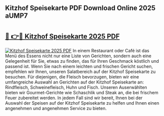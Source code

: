 ## Kitzhof Speisekarte PDF Download Online 2025 aUMP7

# <h2><a href="http://gc94l89.nevu.top/?p=Kitzhof+Speisekarte">🔗 👉🔴 Kitzhof Speisekarte 2025 PDF</a></h2>

[![Kitzhof Speisekarte 2025 PDF](https://i.imgur.com/dBaPXMq.png)](http://gc94l89.nevu.top/?p=Kitzhof+Speisekarte)
In einem Restaurant oder Café ist das Menü des Essens nicht nur eine Liste von Gerichten, sondern auch eine Gelegenheit für Sie, etwas zu finden, das für Ihren Geschmack köstlich und passend ist. Wenn Sie nach einem leichten und frischen Gericht suchen, empfehlen wir Ihnen, unseren Salatbereich auf der Kitzhof Speisekarte zu besuchen. Für diejenigen, die Fleisch bevorzugen, bieten wir eine umfangreiche Auswahl an Gerichten auf der Kitzhof Speisekarte an: Rindfleisch, Schweinefleisch, Huhn und Fisch. Unseren Auserwählten bieten wir Gourmet-Gerichte wie Schaschlik und Steak an, die bei frischem Feuer zubereitet werden. In jedem Fall sind wir bereit, Ihnen bei der Auswahl der Speisen auf der Kitzhof Speisekarte zu helfen und Ihnen einen angenehmen und angenehmen Service zu bieten.
